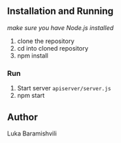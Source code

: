 ## Installation and Running
 _make sure you have Node.js installed_
1. clone the repository
2. cd into cloned repository
3. npm install

### Run 
1. Start server `apiserver/server.js`
2. npm start

## Author
Luka Baramishvili

